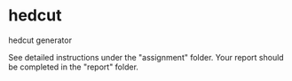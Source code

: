 # hedcut
hedcut generator

See detailed instructions under the "assignment" folder.
Your report should be completed in the "report" folder.
